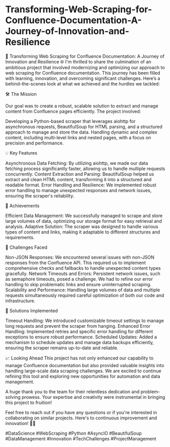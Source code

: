 # Transforming-Web-Scraping-for-Confluence-Documentation-A-Journey-of-Innovation-and-Resilience

🚀 Transforming Web Scraping for Confluence Documentation: A Journey of Innovation and Resilience 🌐
I'm thrilled to share the culmination of an ambitious project that involved modernizing and optimizing our approach to web scraping for Confluence documentation. This journey has been filled with learning, innovation, and overcoming significant challenges. Here’s a behind-the-scenes look at what we achieved and the hurdles we tackled:

🛠 The Mission

Our goal was to create a robust, scalable solution to extract and manage content from Confluence pages efficiently. The project involved:

Developing a Python-based scraper that leverages aiohttp for asynchronous requests, BeautifulSoup for HTML parsing, and a structured approach to manage and store the data.
Handling dynamic and complex content, including multi-level links and nested pages, with a focus on precision and performance.

💡 Key Features

Asynchronous Data Fetching: By utilizing aiohttp, we made our data fetching process significantly faster, allowing us to handle multiple requests concurrently.
Content Extraction and Parsing: BeautifulSoup helped us extract and clean HTML content, transforming it into a structured and readable format.
Error Handling and Resilience: We implemented robust error handling to manage unexpected responses and network issues, ensuring the scraper's reliability.

🌟 Achievements

Efficient Data Management: We successfully managed to scrape and store large volumes of data, optimizing our storage format for easy retrieval and analysis.
Adaptive Solution: The scraper was designed to handle various types of content and links, making it adaptable to different structures and requirements.

🚧 Challenges Faced

Non-JSON Responses: We encountered several issues with non-JSON responses from the Confluence API. This required us to implement comprehensive checks and fallbacks to handle unexpected content types gracefully.
Network Timeouts and Errors: Persistent network issues, such as semaphore timeouts, posed a challenge. We had to refine our error handling to skip problematic links and ensure uninterrupted scraping.
Scalability and Performance: Handling large volumes of data and multiple requests simultaneously required careful optimization of both our code and infrastructure.

🔧 Solutions Implemented

Timeout Handling: We introduced customizable timeout settings to manage long requests and prevent the scraper from hanging.
Enhanced Error Handling: Implemented retries and specific error handling for different exceptions to ensure robust performance.
Scheduled Updates: Added a mechanism to schedule updates and manage data backups efficiently, ensuring the scraper remains up-to-date and reliable.

📈 Looking Ahead
This project has not only enhanced our capability to manage Confluence documentation but also provided valuable insights into handling large-scale data scraping challenges. We are excited to continue refining this tool and exploring new opportunities for automation and data management.

A huge thank you to the team for their relentless dedication and problem-solving prowess. Your expertise and creativity were instrumental in bringing this project to fruition!

Feel free to reach out if you have any questions or if you're interested in collaborating on similar projects. Here's to continuous improvement and innovation! 🚀✨

#DataScience #WebScraping #Python #AsyncIO #BeautifulSoup #DataManagement #Innovation #TechChallenges #ProjectManagement
